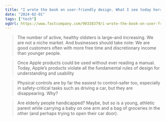```yaml
---
title: "I wrote the book on user-friendly design. What I see today horrifies me"
date: "2024-02-01"
tags: ["tech"]
ogUrl: https://www.fastcompany.com/90338379/i-wrote-the-book-on-user-friendly-design-what-i-see-today-horrifies-me
---
```


> The number of active, healthy oldsters is large–and increasing. We are not a niche market. And businesses should take note: We are good customers often with more free time and discretionary income than younger people.

> Once Apple products could be used without ever reading a manual. Today, Apple’s products violate all the fundamental rules of design for understanding and usability

> Physical controls are by far the easiest to control–safer too, especially in safety-critical tasks such as driving a car, but they are disappearing. Why?

> Are elderly people handicapped? Maybe, but so is a young, athletic parent while carrying a baby on one arm and a bag of groceries in the other (and perhaps trying to open their car door).
